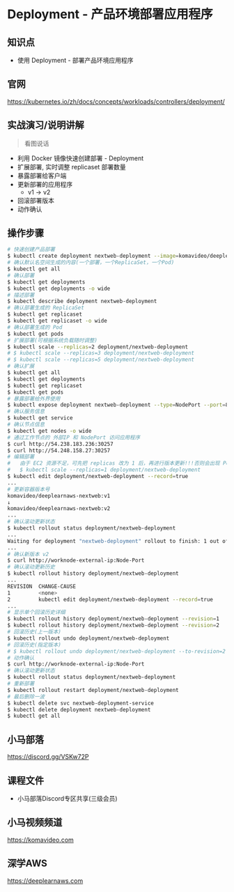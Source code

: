 Deployment - 产品环境部署应用程序
===============================

## 知识点

* 使用 Deployment - 部署产品环境应用程序

## 官网

https://kubernetes.io/zh/docs/concepts/workloads/controllers/deployment/

## 实战演习/说明讲解

>看图说话

+ 利用 Docker 镜像快速创建部署 - Deployment
+ 扩展部署, 实时调整 replicaset 部署数量
+ 暴露部署给客户端
+ 更新部署的应用程序
  - v1 → v2
+ 回滚部署版本
+ 动作确认

## 操作步骤


```bash
# 快速创建产品部署
$ kubectl create deployment nextweb-deployment --image=komavideo/deeplearnaws-nextweb:v1
# 确认默认名空间生成的内容(一个部署，一个ReplicaSet，一个Pod)
$ kubectl get all
# 确认部署
$ kubectl get deployments
$ kubectl get deployments -o wide
# 描述部署
$ kubectl describe deployment nextweb-deployment
# 确认部署生成的 ReplicaSet
$ kubectl get replicaset
$ kubectl get replicaset -o wide
# 确认部署生成的 Pod
$ kubectl get pods
# 扩展部署(可根据系统负载随时调整)
$ kubectl scale --replicas=2 deployment/nextweb-deployment
# $ kubectl scale --replicas=3 deployment/nextweb-deployment
# $ kubectl scale --replicas=5 deployment/nextweb-deployment
# 确认扩展
$ kubectl get all
$ kubectl get deployments
$ kubectl get replicaset
$ kubectl get pods
# 暴露部署给外界使用
$ kubectl expose deployment nextweb-deployment --type=NodePort --port=80 --target-port=3000 --name=nextweb-deployment-service
# 确认服务信息
$ kubectl get service
# 确认节点信息
$ kubectl get nodes -o wide
# 通过工作节点的 外部IP 和 NodePort 访问应用程序
$ curl http://54.238.183.236:30257
$ curl http://54.248.158.27:30257
# 编辑部署
#   由于 EC2 资源不足，可先把 replicas 改为 1 后，再进行版本更新!!!否则会出现 Pending...
#   $ kubectl scale --replicas=1 deployment/nextweb-deployment
$ kubectl edit deployment/nextweb-deployment --record=true
...
# 更新容器版本号
komavideo/deeplearnaws-nextweb:v1
↓
komavideo/deeplearnaws-nextweb:v2
...
# 确认滚动更新状态
$ kubectl rollout status deployment/nextweb-deployment
...
Waiting for deployment "nextweb-deployment" rollout to finish: 1 out of 2 new replicas have been updated...
...
# 确认新版本 v2
$ curl http://worknode-external-ip:Node-Port
# 确认滚动更新历史
$ kubectl rollout history deployment/nextweb-deployment
...
REVISION  CHANGE-CAUSE
1         <none>
2         kubectl edit deployment/nextweb-deployment --record=true
...
# 显示单个回滚历史详细
$ kubectl rollout history deployment/nextweb-deployment --revision=1
$ kubectl rollout history deployment/nextweb-deployment --revision=2
# 回滚历史(上一版本)
$ kubectl rollout undo deployment/nextweb-deployment
# 回滚历史(指定版本)
# $ kubectl rollout undo deployment/nextweb-deployment --to-revision=2
# 动作确认
$ curl http://worknode-external-ip:Node-Port
# 确认滚动更新状态
$ kubectl rollout status deployment/nextweb-deployment
# 重新部署
$ kubectl rollout restart deployment/nextweb-deployment
# 最后删除一波
$ kubectl delete svc nextweb-deployment-service
$ kubectl delete deployment nextweb-deployment
$ kubectl get all
```

## 小马部落

https://discord.gg/VSKw72P

## 课程文件

+ 小马部落Discord专区共享(三级会员)

## 小马视频频道

https://komavideo.com

## 深学AWS

https://deeplearnaws.com
